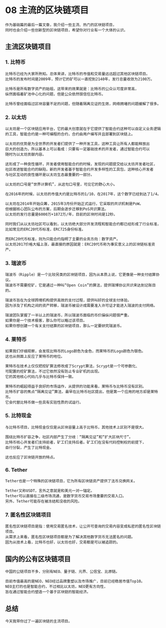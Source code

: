 # 08 主流的区块链项目

    作为基础篇的最后一篇文章，我介绍一些主流、热门的区块链项目，
    同时也会介绍一些创新型的区块链项目，希望你对行业有一个大体的认识。

## 主流区块链项目

### 1. 比特币

    比特币已经为大家所熟知。总体来讲，比特币的市值和交易量远远超过其他区块链项目。
    比特币的发布时间是2009年，预计它的矿可以一直挖到2140年，发行总量收敛为2100万。

    比特币是所有数字资产的始祖，这带来的效果就是：比特币的公众认可度非常高，
    纵然面临着矿池中心化的问题，但是公众依然很信任比特币。

    比特币曾经面临过区块容量不足的问题，但随着隔离见证的生效，网络拥堵的问题缓解了很多。

### 2. 以太坊

    以太坊是一个区块链应用平台，它的最大创意就在于它提供了智能合约这种可以自定义业务逻辑
    的工具，智能合约是一种可编程的合约，合约由用户编写并且部署到区块链上。

    以太坊的优势是为全世界的开发者们提供了一种开发工具，这种工具让所有人都能释放出
    巨大的创造力，所以基本上可以看成：只要有一定基础技术的开发者，通过智能合约可以
    随时为以太坊贡献内容。

    这形成了一种良性循环，开发者使用智能合约的时候，发现的问题提交给以太坊开发者社区，
    社区改进智能合约的缺陷，新的开发者基于智能合约开发多样性的工具包，这种核心开发者
    与社区互动的良性循环是以太坊生态最重要的一部分。

    以太坊的口号是“世界计算机”，从这句口号里，可见它的野心大小。

    在2016年的时候，以太坊的市值大约是比特币的1/10，在2017年，这个数字已经到达了1/4。

    以太坊在2014年开始众筹，2015年3月份开始正式运行，它采取的共识机制是PoW。
    但根据核心团队公布的方案，后期会逐步迁移到PoS共识算法。
    以太坊的发行总量是6000万+1872万/年，目前的区块时间是12秒。

    同时我们从以太坊社区可以看到，以太坊绝大部分开发流程和智能合约都已经形成了行业标准，
    比如常见的ERC20代币标准，ERC725身份标准。

    而ERC20代币标准，则为只能合约指明了主要的业务方向：数字资产。
    以太坊2017价格大幅上涨，最直接的原因就是：ERC20代币称为事实意义上的区块链标准资产。

### 3. 瑞波币

    瑞波币（Ripple）是一个比较另类的区块链项目，因为从本质上说，它更像是一种支付结算协议。
    瑞波币不需要挖矿，它是通过一种叫“Open Coin”的算法，提供瑞博协议共识来达到记账目的。

    瑞波币旨在为全球跨境机构提供高效的支付过程，提供叫好的全球支付体验。
    因为涉及了机构之间的资产转移，瑞波币被设计成需要准入许可证才能进入瑞波的支付网络。

    瑞波团队掌握了一半以上的瑞波币，所以瑞波币面临的币价操纵问题很严重。
    如果你是一个技术极客，那么你可以略过该项目。
    如果你想创建一个有关支付结算的区块链项目，那么一定要研究瑞波币。

### 4. 莱特币

    如果我们仔细观察，会发现比特币的Logo颜色为金色，而莱特币的Logo颜色为银色。
    这也从侧面上反应了莱特币的地位。

    莱特币在技术上仅仅把挖矿算法修改成了Scrypt算法，Scrypt是一个可参数化、
    可配置的挖矿算法，不过它依然没有防止专业矿机的出现。
    它的其他核心代码几乎与比特币保持一致。

    莱特币的崛起得益于良好的市场运作，从提供的功能来看，莱特币与比特币没有区别。
    比特币扩容的焦点“隔离见证”算法，最早在比特币社区提出，但是第一个应用的地方却是莱特币。
    它会代替比特币做一些具有实验性质的试运行。

### 5. 比特现金

    与比特币项目，比特现金仅仅是从区块容量上高于比特币，其他技术上区别不是很大。

    围绕比特币扩容之争，社区内部产生了分歧：“隔离见证”和“扩大区块尺寸”。
    比特币核心开发者们支持前者，矿工们支持后者。矿工们在没有代码控制权的前提下，
    自行分裂，产生了比特现金。

    这也反应了区块链开放的特点。

### 6. Tether

    Tether也是一个特殊的区块链项目，它为所有区块链资产提供了法币兑换网关。

    Tether又称USDT，言外之意就是和美元一对一锚定。
    Tether可以直接在二级市场流通，是数字货币交易市场重要的交易入口。
    另外，Tether可能存在被冻结和没收的风险。

### 7. 匿名性区块链项目

    匿名性区块链项目是指：使用交易匿名技术，让公开可查询的交易内容变成私密的匿名性区块链项目。
    从需求上来看，匿名性区块链项目都是为了解决其他数字货币无法匿名的问题。
    因为从技术上看，比特币也好，以太坊也好，交易都是可以被追踪的。

## 国内的公有区块链项目

    中国的公链项目不多，分别有NEO、量子链、元界、公信宝、比原链。

    目前市值最高的是NEO，NEO经过品牌重塑以及市场推广，目前已经稳居市值Top10。
    NEO主打的也是智能合约，不过相比以太坊，NEO更有方向性，
    旨在通过智能合约塑造一个基于区块链的智能经济。

## 总结

    今天我带你过了一遍区块链的主流项目。